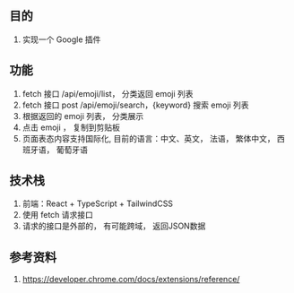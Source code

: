 ## 目的
1. 实现一个 Google 插件


## 功能
1. fetch 接口 /api/emoji/list， 分类返回 emoji 列表
2. fetch 接口 post /api/emoji/search，{keyword} 搜索 emoji 列表
3. 根据返回的 emoji 列表， 分类展示
4. 点击 emoji ， 复制到剪贴板
5. 页面表态内容支持国际化, 目前的语言：中文、英文， 法语， 繁体中文， 西班牙语， 葡萄牙语

## 技术栈
1. 前端：React + TypeScript + TailwindCSS
2. 使用 fetch 请求接口
3. 请求的接口是外部的， 有可能跨域， 返回JSON数据

## 参考资料
1. https://developer.chrome.com/docs/extensions/reference/